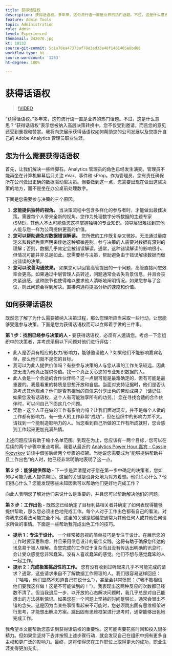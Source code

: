 ```yaml
---
title: 获得话语权
description: 获得话语权。多年来，这句流行语一直是业界的热门话题。不过，这是什么意思？“获得话语权”表示您被纳入高层决策转换中。您不仅受到邀请，而且您的意见还受到重视和赞赏。我将向您展示获得话语权如何帮助您的公司发展以及您提升自己的 Adobe Analytics 管理员职业生涯。
feature: Admin Tools
topic: Administration
role: Admin
level: Experienced
thumbnail: 342070.jpg
kt: 10132
source-git-commit: 5c1a78ea47373af78e3ad33e48f1401405e8bd88
workflow-type: ht
source-wordcount: '1263'
ht-degree: 100%

---
```



# 获得话语权

>[!VIDEO](https://video.tv.adobe.com/v/342070/?quality=12&learn=on)

“获得话语权。”多年来，这句流行语一直是业界的热门话题。不过，这是什么意思？“获得话语权”表示您被纳入高层决策转换中。您不仅受到邀请，而且您的意见还受到重视和赞赏。我将向您展示获得话语权如何帮助您的公司发展以及您提升自己的 Adobe Analytics 管理员职业生涯。

## 您为什么需要获得话语权

首先，让我们解决一些绊脚石。Analytics 管理员的角色已经发生演变。管理员不能再坐在计算机屏幕后只关注 eVar、事件和 sProp。作为管理员，您有责任确保所在公司做出正确的数据驱动型决策。但要做到这一点，您需要出现在做出这些决策的地方，而不是坐在办公桌前处理数字。

下面是您需要参与决策的三个原因。

1. **您能提供独特的视角。** 当决策流程中包含多样化的参与者时，才能做出最佳决策。需要每个人带来全新的视角。您作为处理数字分析数据的主题专家 (SME)，其他人不太可能像您这样掌握独特的专业知识。领导层很难找到其他人能与您一样为公司提供更高的价值。
1. **您可以帮助避免对数据错误解读。** 您所做的工作既复杂又微妙。无法通过量度定义和数据免责声明来传达这种细微差别。参与决策的人需要对数据有深刻的理解；否则，数据几乎肯定会被错误解读。通常，这种错误解读的影响很小，但情况可能并非总是如此。您需要参与决策，帮助避免由于错误解读数据而做出错误的决策。
1. **您可以改善沟通效果。** 如果您可以回答高管提出的一个问题，高管直接问您效率会更高。如果通过中层管理人员转述，问题通常会丢失背景信息，并且会丧失紧迫感。这种脱节也使得难以要求他人清晰地阐明情况。如果您参与了会议，则此问题会得到解决。直接沟通将提高分析的速度和价值。

## 如何获得话语权

既然您了解了为什么需要被纳入决策过程，那么您理所应当采取一些行动，让您能够受邀参与决策。下面是您为获得话语权而可以立即着手做的三件事。

**第 1 步：找到已经参与决策的人 -** 要获得话语权，必须有人邀请您。考虑一下您组织中的决策者，并考虑采用以下问题对他们进行评估：

* 此人是否具有相应的权力/影响力，能够邀请他人？如果他们不能影响嘉宾名单，那么他们就不是您的目标。
* 我可以为此人提供价值吗？有些参与决策的人与您从事的工作关系较远，因此您无法为他真正提供价值。找一个真正关心您的专业知识数据的人。
* 此人会是一个合适的合作伙伴吗？这一点很可能是最难确定的，但有可能是最重要的。我最看重的特质是思想开放和自信。当面对支持证据时，他们是否认真考虑其他观点？他们是否有相当的自信来分享出色的劳动成果？（请记住，如果您没有话语权，这个人有可能独享所有的功劳。）您在寻找合适的合作伙伴时，可以问自己下面这几个问题。
* 奖励 - 这个人正在做的工作有影响力吗？让我们面对现实，并不是每个人做的工作都有影响力。有一些人的工作非常“成功”，但在组织中的影响力并不大。请找到一个能制造影响力的人。当您看到自己所做的工作有所成就时，您会感到工作起来更加充满热情。

上述问题应该有助于缩小名单范围。到现在为止，您应该有一两个目标，您可以在后续的两个步骤中重点考察。我要从最近的 [Analytics Power Hour 嘉宾 - Cassie Kozyrkov](https://analyticshour.io/2021/12/14/182-making-better-decisions-and-being-useful-with-cassie-kozyrkov/) 访谈中借鉴后续两个步骤的框架。当她说您需要成为“能够提供帮助并且工作出色”的人时，她已经非常明确地表明了这一点。

**第 2 步：能够提供帮助 -** 下一步是弄清楚对于您在第一步中确定的决策者，您如何尽可能为此人提供帮助。这里的关键是设身处地为对方着想。他们关心什么？他们担心什么？您能发现哪些未知因素可以帮助他们更好地完成工作？

向此人表明您了解对他们来说什么是重要的，并且您可以帮助解决他们的问题。

**第 3 步：工作出色 -** 既然您已经确定了目标利益相关者并确定了如何表现得能够提供帮助，那么您必须出色地完成工作。每个人对于工作出色都有自己的看法。对你我来说看法可能完全不同。这里的关键是超越您通常为其他任何人或其他任何请求所做的事情。下面是一些帮助我完成出色工作的技巧。

* **提示 1：专注于设计。** 一个经常被忽视的简单技巧是专注于设计。在展示您的工作时要深思熟虑，并且采用信息设计的最佳实践。这将有助于确保您传达的讯息易于被人理解。当您完成的工作过于复杂而且没有传达出明确的讯息时，会让受众感觉您非常蠢笨。没有人喜欢蠢笨的感觉。他们不想与感觉蠢笨的人一起工作。
* **提示 2：完成极富挑战性的工作。** 您有没有收到过听起来几乎不可能完成的请求？通常，这些请求来自不了解数据工作原理的人。我们很容易这样回应：（“哈哈，他们显然不知道自己在说什么”），甚至会非常愤怒：（“我不敢相信他们要我这样做！这是不可能做到的！”）。我表现出这两种反应的次数都已经数不清了。但当我退后一步，以开放的心态解决问题时，我几乎总是对自己能想出的方法感到惊讶。如果您在一个问题上坚持的时间足够长，通常会冒出不错的念头。这是因为当某些事情看起来不可能时，您必须跳出固有思维框架进行思考，才能想出解决方案。跳出固有思维框架进行思考时，通常能够出色地完成工作。

我希望本文能帮助您意识到获得话语权的重要性。这可能需要花些时间和投入很多精力。但如果您坚持下去并按照上述步骤行动，就会发现自己在组织中拥有更多自主权和更广泛的影响力。最终，这将使得您在工作职位上取得更大的成功，职业生涯变得更加充实。
